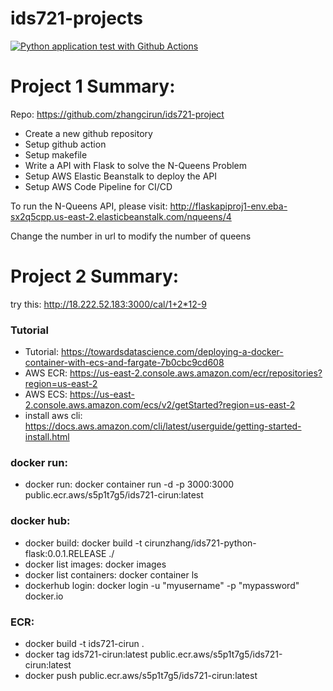 # ids721-projects
[![Python application test with Github Actions](https://github.com/nogibjj/Cirun_IDS721/actions/workflows/main.yml/badge.svg?branch=main)](https://github.com/nogibjj/Cirun_IDS721/actions/workflows/main.yml)

# Project 1 Summary:
Repo: https://github.com/zhangcirun/ids721-project
* Create a new github repository
* Setup github action
* Setup makefile
* Write a API with Flask to solve the N-Queens Problem
* Setup AWS Elastic Beanstalk to deploy the API
* Setup AWS Code Pipeline for CI/CD

To run the N-Queens API, please visit:
http://flaskapiproj1-env.eba-sx2q5cpp.us-east-2.elasticbeanstalk.com/nqueens/4

Change the number in url to modify the number of queens

# Project 2 Summary:
try this: http://18.222.52.183:3000/cal/1+2*12-9

### Tutorial
* Tutorial: https://towardsdatascience.com/deploying-a-docker-container-with-ecs-and-fargate-7b0cbc9cd608
* AWS ECR: https://us-east-2.console.aws.amazon.com/ecr/repositories?region=us-east-2
* AWS ECS: https://us-east-2.console.aws.amazon.com/ecs/v2/getStarted?region=us-east-2
* install aws cli: https://docs.aws.amazon.com/cli/latest/userguide/getting-started-install.html

### docker run:
* docker run: docker container run -d -p 3000:3000 public.ecr.aws/s5p1t7g5/ids721-cirun:latest

### docker hub:
* docker build: docker build -t cirunzhang/ids721-python-flask:0.0.1.RELEASE ./
* docker list images: docker images
* docker list containers: docker container ls
* dockerhub login: docker login -u "myusername" -p "mypassword" docker.io

### ECR:
* docker build -t ids721-cirun .
* docker tag ids721-cirun:latest public.ecr.aws/s5p1t7g5/ids721-cirun:latest
* docker push public.ecr.aws/s5p1t7g5/ids721-cirun:latest



